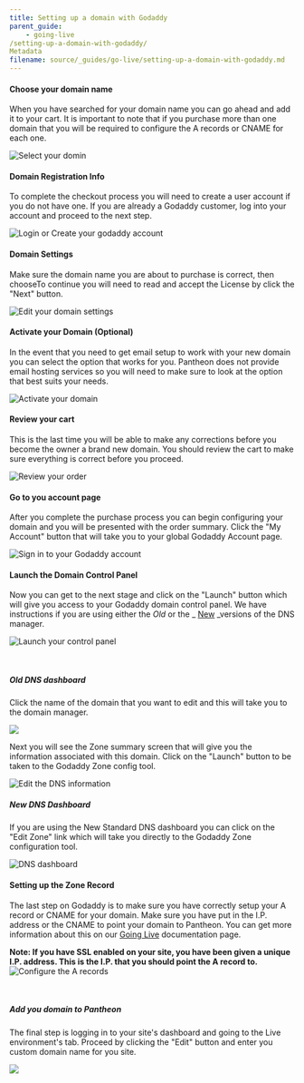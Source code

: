 ```yaml
---
title: Setting up a domain with Godaddy
parent_guide:
    - going-live
/setting-up-a-domain-with-godaddy/
Metadata
filename: source/_guides/go-live/setting-up-a-domain-with-godaddy.md
---
```


#### Choose your domain name
When you have searched for your domain name you can go ahead and add it to your cart. It is important to note that if you purchase more than one domain that you will be required to configure the A records or CNAME for each one.  
  
  
  
  
 ![Select your domin](https://pantheon-systems.desk.com/customer/portal/attachments/49493)
#### Domain Registration Info
To complete the checkout process you will need to create a user account if you do not have one. If you are already a Godaddy customer, log into your account and proceed to the next step.  
  
  
 ![Login or Create your godaddy account](https://pantheon-systems.desk.com/customer/portal/attachments/49494)
#### Domain Settings
Make sure the domain name you are about to purchase is correct, then chooseTo continue you will need to read and accept the License by click the "Next" button.  
  
  
 ![Edit your domain settings](https://pantheon-systems.desk.com/customer/portal/attachments/49495)
#### Activate your Domain (Optional)
In the event that you need to get email setup to work with your new domain you can select the option that works for you. Pantheon does not provide email hosting services so you will need to make sure to look at the option that best suits your needs.  
  
  
 ![Activate your domain](https://pantheon-systems.desk.com/customer/portal/attachments/49496)
#### Review your cart
This is the last time you will be able to make any corrections before you become the owner a brand new domain. You should review the cart to make sure everything is correct before you proceed.  
  
  
 ![Review your order](https://pantheon-systems.desk.com/customer/portal/attachments/49497)
#### Go to you account page
After you complete the purchase process you can begin configuring your domain and you will be presented with the order summary. Click the "My Account" button that will take you to your global Godaddy Account page.   
  
  
 ![Sign in to your Godaddy account](https://pantheon-systems.desk.com/customer/portal/attachments/49498)
#### Launch the Domain Control Panel
Now you can get to the next stage and click on the "Launch" button which will give you access to your Godaddy domain control panel. We have instructions if you are using either the _Old_ or the _ [New](new-dns-dashboard) _versions of the DNS manager.  
  
  
 ![Launch your control panel](https://pantheon-systems.desk.com/customer/portal/attachments/49499)  
 
##### Old DNS dashboard
Click the name of the domain that you want to edit and this will take you to the domain manager.  
  
  
 ![](https://pantheon-systems.desk.com/customer/portal/attachments/49521)  
  
  
Next you will see the Zone summary screen that will give you the information associated with this domain. Click on the "Launch" button to be taken to the Godaddy Zone config tool.  
  
  
 ![Edit the DNS information](https://pantheon-systems.desk.com/customer/portal/attachments/49502)
##### New DNS Dashboard
If you are using the New Standard DNS dashboard you can click on the "Edit Zone" link which will take you directly to the Godaddy Zone configuration tool.  
  
  
 ![DNS dashboard](https://pantheon-systems.desk.com/customer/portal/attachments/49520)
#### Setting up the Zone Record
The last step on Godaddy is to make sure you have correctly setup your A record or CNAME for your domain. Make sure you have put in the I.P. address or the CNAME to point your domain to Pantheon. You can get more information about this on our [Going Live](/documentation/running-drupal/going-live-and-launching-your-site/-going-live) documentation page. 
  
  
**Note: If you have SSL enabled on your site, you have been given a unique I.P. address. This is the I.P. that you should point the A record to.**  
 ![Configure the A records](https://pantheon-systems.desk.com/customer/portal/attachments/49503)  
 

##### Add you domain to Pantheon

The final step is logging in to your site's dashboard and going to the Live environment's tab. Proceed by clicking the "Edit" button and enter you custom domain name for you site.  
  
  
 ![](https://pantheon-systems.desk.com/customer/portal/attachments/49505)  
  
  
  
  
 

